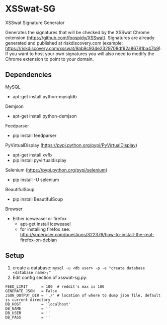 # XSSwat-SG
XSSwat Signature Generator

Generates the signatures that will be checked by the XSSwat Chrome extension (https://github.com/foospidy/XSSwat). Signatures are already generated and published at riskdiscovery.com (example: https://riskdiscovery.com/xsswat/9ab9c934e2329708df92a86781ba47b9). If you want to host your own signatures you will also need to modify the Chrome extension to point to your domain.

## Dependencies
MySQL
- apt-get install python-mysqldb

Demjson
- apt-get install python-demjson

Feedparser
- pip install feedparser

PyVirtualDisplay (https://pypi.python.org/pypi/PyVirtualDisplay)
- apt-get install xvfb
- pip install pyvirtualdisplay

Selenium (https://pypi.python.org/pypi/selenium)
- pip install -U selenium

BeautifulSoup
- pip install BeautifulSoup

Browser
- Either iceweasel or firefox
  -  apt-get install iceweasel
  -  for installing firefox see: http://superuser.com/questions/322376/how-to-install-the-real-firefox-on-debian

## Setup
1. create a database: ```mysql -u <db user> -p -e "create database <database name>;"```
2. Edit config section of xsswat-sg.py:
```
FEED_LIMIT      = 100  # reddit's max is 100
GENERATE_JSON   = False
JSON_OUTPUT_DIR = './' # location of where to dump json file, default is current directory
DB_HOST         = 'localhost'
DB_NAME         = ''
DB_USER         = ''
DB_PASS         = ''
```



